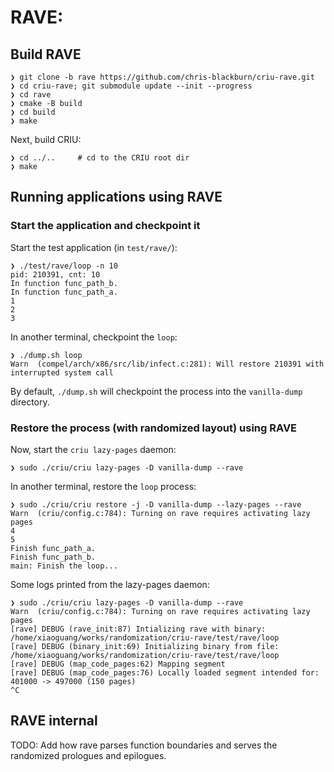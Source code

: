 # RAVE: 

## Build RAVE

```
❯ git clone -b rave https://github.com/chris-blackburn/criu-rave.git
❯ cd criu-rave; git submodule update --init --progress
❯ cd rave
❯ cmake -B build
❯ cd build
❯ make
```
Next, build CRIU:
```
❯ cd ../..     # cd to the CRIU root dir
❯ make
```

## Running applications using RAVE
### Start the application and checkpoint it
Start the test application (in `test/rave/`):
```
❯ ./test/rave/loop -n 10
pid: 210391, cnt: 10
In function func_path_b.
In function func_path_a.
1 
2 
3 
```
In another terminal, checkpoint the `loop`:
```
❯ ./dump.sh loop
Warn  (compel/arch/x86/src/lib/infect.c:281): Will restore 210391 with interrupted system call
```
By default, `./dump.sh` will checkpoint the process into the `vanilla-dump` directory.

### Restore the process (with randomized layout) using RAVE
Now, start the `criu lazy-pages` daemon:
```
❯ sudo ./criu/criu lazy-pages -D vanilla-dump --rave
```

In another terminal, restore the `loop` process:
```
❯ sudo ./criu/criu restore -j -D vanilla-dump --lazy-pages --rave
Warn  (criu/config.c:784): Turning on rave requires activating lazy pages
4 
5 
Finish func_path_a.
Finish func_path_b.
main: Finish the loop...
```

Some logs printed from the lazy-pages daemon:
```
❯ sudo ./criu/criu lazy-pages -D vanilla-dump --rave
Warn  (criu/config.c:784): Turning on rave requires activating lazy pages
[rave] DEBUG (rave_init:87) Intializing rave with binary: /home/xiaoguang/works/randomization/criu-rave/test/rave/loop
[rave] DEBUG (binary_init:69) Initializing binary from file: /home/xiaoguang/works/randomization/criu-rave/test/rave/loop
[rave] DEBUG (map_code_pages:62) Mapping segment
[rave] DEBUG (map_code_pages:76) Locally loaded segment intended for: 401000 -> 497000 (150 pages)
^C
```

## RAVE internal
TODO: Add how rave parses function boundaries and serves the randomized prologues and epilogues.
